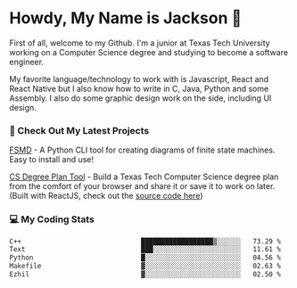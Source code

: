 # Howdy, My Name is Jackson 🤠

First of all, welcome to my Github. I'm a junior at Texas Tech University working on a Computer Science degree and studying to become a software engineer.

My favorite language/technology to work with is Javascript, React and React Native but I also know how to write in C, Java, Python and some Assembly. 
I also do some graphic design work on the side, including UI design.

### 🔨 Check Out My Latest Projects
[FSMD](https://github.com/jaxcksn/FSMD) - A Python CLI tool for creating diagrams of finite state machines. Easy to install and use!

[CS Degree Plan Tool](https://csplan.jaxcksn.dev/) - Build a Texas Tech Computer Science degree plan from the comfort of your browser and share it or save it to work on later. (Built with ReactJS, check out the [source code here](https://github.com/jaxcksn/CompSciDegreePlan))

<!---
jaxcksn/jaxcksn is a ✨ special ✨ repository because its `README.md` (this file) appears on your GitHub profile.
You can click the Preview link to take a look at your changes.
--->

### 💻 My Coding Stats
<!--START_SECTION:waka-->

```txt
C++                              ██████████████████▒░░░░░░   73.29 %
Text                             ███░░░░░░░░░░░░░░░░░░░░░░   11.61 %
Python                           █░░░░░░░░░░░░░░░░░░░░░░░░   04.56 %
Makefile                         ▓░░░░░░░░░░░░░░░░░░░░░░░░   02.63 %
Ezhil                            ▓░░░░░░░░░░░░░░░░░░░░░░░░   02.50 %
```

<!--END_SECTION:waka-->
